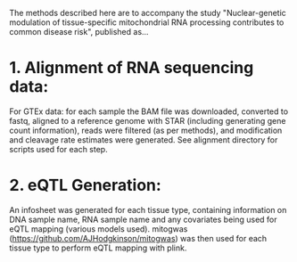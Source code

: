 The methods described here are to accompany the study "Nuclear-genetic modulation of tissue-specific mitochondrial RNA processing contributes to common disease risk", published as...

# 1. Alignment of RNA sequencing data:

For GTEx data: for each sample the BAM file was downloaded, converted to fastq, aligned to a reference genome with STAR (including generating gene count information), reads were filtered (as per methods), and modification and cleavage rate estimates were generated.  See alignment directory for scripts used for each step.

# 2. eQTL Generation:

An infosheet was generated for each tissue type, containing information on DNA sample name, RNA sample name and any covariates being used for eQTL mapping (various models used). mitogwas (https://github.com/AJHodgkinson/mitogwas) was then used for each tissue type to perform eQTL mapping with plink.
